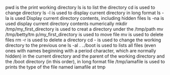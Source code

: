 pwd is the print working directory
ls is to list the directory
cd is used to change directory
ls -l is used to display current directory in long format
ls -la is used Display current directory contents, including hidden files
ls -na is used display current directory contents numerically
mkdir /tmp/my_first_directory is used to creat a directory under the /tmp/path
mv /tmp/betty/tm
p/my_first_directory is used to move file
mv is used to delete files
rm -r is used to delete a directory
cd - is used to change the working directory to the previous one
ls -al . ../boot is used to lists all files (even ones with names beginning with a period character, which are normally hidden) in the current directory and the parent of the working directory and the /boot directory (in this order), in long format
file /tmp/iamafile is used to prints the type of the file named iamafile at tmp
